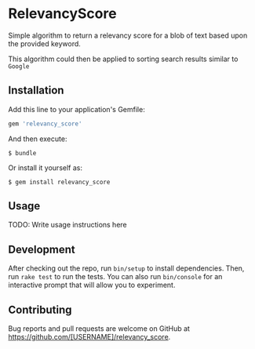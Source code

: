 # RelevancyScore

Simple algorithm to return a relevancy score for a blob of text based upon the provided keyword.

This algorithm could then be applied to sorting search results similar to `Google`

## Installation

Add this line to your application's Gemfile:

```ruby
gem 'relevancy_score'
```

And then execute:

    $ bundle

Or install it yourself as:

    $ gem install relevancy_score

## Usage

TODO: Write usage instructions here

## Development

After checking out the repo, run `bin/setup` to install dependencies. Then, run `rake test` to run the tests. You can also run `bin/console` for an interactive prompt that will allow you to experiment.

## Contributing

Bug reports and pull requests are welcome on GitHub at https://github.com/[USERNAME]/relevancy_score.

